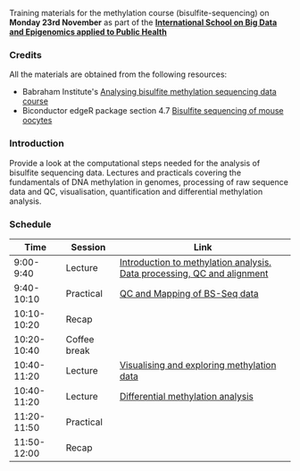 
Training materials for the methylation course (bisulfite-sequencing) on **Monday 23rd November** as part of the **[International School on Big Data and Epigenomics applied to Public Health](https://campusvirtual.fiocruz.br/gestordecursos/hotsite/BigDataEpigenomics)**


### Credits

All the materials are obtained from the following resources:

- Babraham Institute's [Analysing bisulfite methylation sequencing data course](https://www.bioinformatics.babraham.ac.uk/training.html#bsseq)
- Biconductor edgeR package section 4.7 [Bisulfite sequencing of mouse oocytes](http://bioconductor.org/packages/release/bioc/vignettes/edgeR/inst/doc/edgeRUsersGuide.pdf)


### Introduction

Provide a look at the computational steps needed for the analysis of bisulfite sequencing data.
Lectures and practicals covering the fundamentals of DNA methylation in genomes, processing of raw sequence data and  QC, visualisation, quantification and differential methylation analysis.


### Schedule

Time | Session | Link
-----|---------|------
9:00-9:40 | Lecture | [Introduction to methylation analysis. Data processing, QC and alignment](lectures/Introduction.pdf)
9:40-10:10 | Practical | [QC and Mapping of BS-Seq data](practicals/QC_mapping.pdf)
10:10-10:20 | Recap | 
10:20-10:40 | Coffee break | 
10:40-11:20 | Lecture | [Visualising and exploring methylation data](lectures/Visualisation.pdf)
10:40-11:20 | Lecture | [Differential methylation analysis](lectures/Differential_Methylation_Analysis.pdf)
11:20-11:50 | Practical |
11:50-12:00 | Recap |

